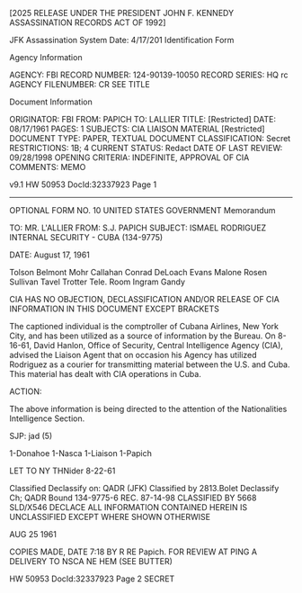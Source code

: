 [2025 RELEASE UNDER THE PRESIDENT JOHN F. KENNEDY ASSASSINATION RECORDS ACT OF 1992]

JFK Assassination System Date: 4/17/201
Identification Form

Agency Information

AGENCY: FBI
RECORD NUMBER: 124-90139-10050
RECORD SERIES: HQ rc
AGENCY FILENUMBER: CR SEE TITLE

Document Information

ORIGINATOR: FBI
FROM: PAPICH
TO: LALLIER
TITLE: [Restricted]
DATE: 08/17/1961
PAGES: 1
SUBJECTS: CIA LIAISON MATERIAL
[Restricted]
DOCUMENT TYPE: PAPER, TEXTUAL DOCUMENT
CLASSIFICATION: Secret
RESTRICTIONS: 1B; 4
CURRENT STATUS: Redact
DATE OF LAST REVIEW: 09/28/1998
OPENING CRITERIA: INDEFINITE, APPROVAL OF CIA
COMMENTS: MEMO

v9.1
HW 50953
DocId:32337923 Page 1

---

OPTIONAL FORM NO. 10
UNITED STATES GOVERNMENT
Memorandum

TO: MR. L'ALLIER
FROM: S.J. PAPICH
SUBJECT: ISMAEL RODRIGUEZ
INTERNAL SECURITY - CUBA
(134-9775)

DATE: August 17, 1961

Tolson
Belmont
Mohr
Callahan
Conrad
DeLoach
Evans
Malone
Rosen
Sullivan
Tavel
Trotter
Tele. Room
Ingram
Gandy

CIA HAS NO OBJECTION,
DECLASSIFICATION AND/OR
RELEASE OF CIA INFORMATION
IN THIS DOCUMENT EXCEPT
BRACKETS

The captioned individual is the comptroller of Cubana Airlines, New York City, and has been utilized as a source of information by the Bureau. On 8-16-61, David Hanlon, Office of Security, Central Intelligence Agency (CIA), advised the Liaison Agent that on occasion his Agency has utilized Rodriguez as a courier for transmitting material between the U.S. and Cuba. This material has dealt with CIA operations in Cuba.

ACTION:

The above information is being directed to the attention of the Nationalities Intelligence Section.

SJP: jad (5)

1-Donahoe
1-Nasca
1-Liaison
1-Papich

LET TO NY
THNider
8-22-61

Classified
Declassify on: QADR (JFK)
Classified by 2813.Bolet
Declassify Ch; QADR
Bound
134-9775-6
REC. 87-14-98
CLASSIFIED BY 5668 SLD/X546
DECLACE
ALL INFORMATION CONTAINED
HEREIN IS UNCLASSIFIED
EXCEPT WHERE SHOWN OTHERWISE

AUG 25 1961

COPIES MADE, DATE 7:18 BY
R RE Papich.
FOR REVIEW AT PING A DELIVERY
TO NSCA NE HEM
(SEE BUTTER)

HW 50953 DocId:32337923 Page 2
SECRET
